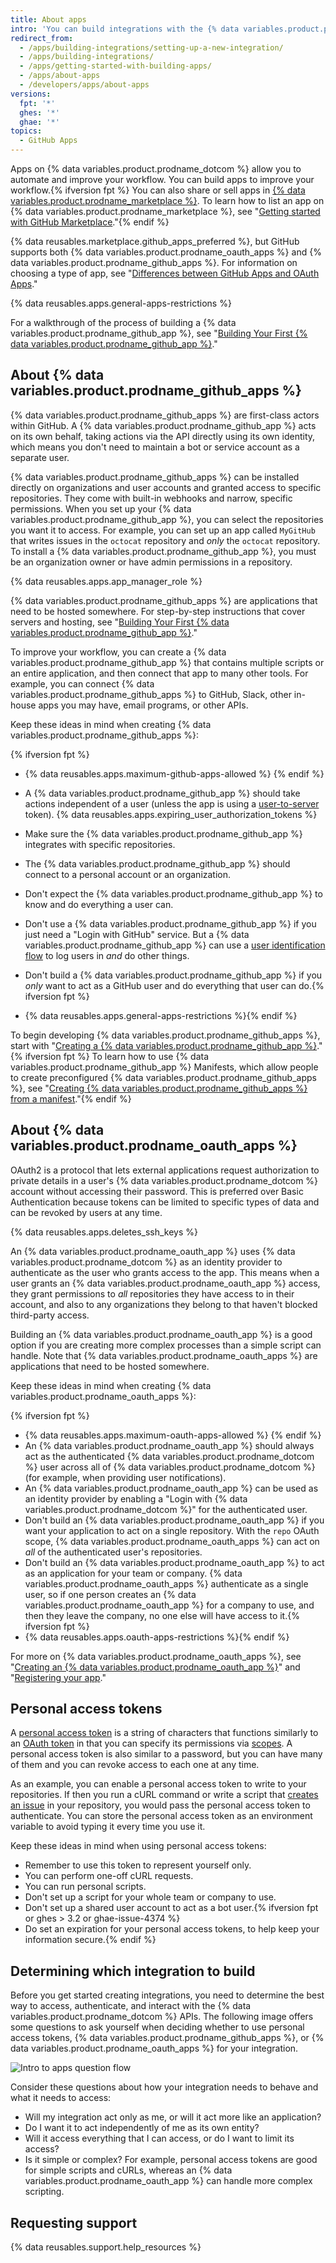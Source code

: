 ```yaml
---   
title: About apps
intro: 'You can build integrations with the {% data variables.product.prodname_dotcom %} APIs to add flexibility and reduce friction in your own workflow.{% ifversion fpt %} You can also share integrations with others on [{% data variables.product.prodname_marketplace %}](https://github.com/marketplace).{% endif %}'
redirect_from:
  - /apps/building-integrations/setting-up-a-new-integration/
  - /apps/building-integrations/
  - /apps/getting-started-with-building-apps/
  - /apps/about-apps
  - /developers/apps/about-apps
versions:
  fpt: '*'
  ghes: '*'
  ghae: '*'
topics:
  - GitHub Apps
---
```

Apps on {% data variables.product.prodname_dotcom %} allow you to automate and improve your workflow. You can build apps to improve your workflow.{% ifversion fpt %} You can also share or sell apps in [{% data variables.product.prodname_marketplace %}](https://github.com/marketplace). To learn how to list an app on {% data variables.product.prodname_marketplace %}, see "[Getting started with GitHub Marketplace](/marketplace/getting-started/)."{% endif %}

{% data reusables.marketplace.github_apps_preferred %}, but GitHub supports both {% data variables.product.prodname_oauth_apps %} and {% data variables.product.prodname_github_apps %}. For information on choosing a type of app, see "[Differences between GitHub Apps and OAuth Apps](/developers/apps/differences-between-github-apps-and-oauth-apps)."

{% data reusables.apps.general-apps-restrictions %}

For a walkthrough of the process of building a {% data variables.product.prodname_github_app %}, see "[Building Your First {% data variables.product.prodname_github_app %}](/apps/building-your-first-github-app)."

## About {% data variables.product.prodname_github_apps %}

{% data variables.product.prodname_github_apps %} are first-class actors within GitHub. A {% data variables.product.prodname_github_app %} acts on its own behalf, taking actions via the API directly using its own identity, which means you don't need to maintain a bot or service account as a separate user.

{% data variables.product.prodname_github_apps %} can be installed directly on organizations and user accounts and granted access to specific repositories. They come with built-in webhooks and narrow, specific permissions. When you set up your {% data variables.product.prodname_github_app %}, you can select the repositories you want it to access. For example, you can set up an app called `MyGitHub` that writes issues in the `octocat` repository and _only_ the `octocat` repository. To install a {% data variables.product.prodname_github_app %}, you must be an organization owner or have admin permissions in a repository.

{% data reusables.apps.app_manager_role %}

{% data variables.product.prodname_github_apps %} are applications that need to be hosted somewhere. For step-by-step instructions that cover servers and hosting, see "[Building Your First {% data variables.product.prodname_github_app %}](/apps/building-your-first-github-app)."

To improve your workflow, you can create a {% data variables.product.prodname_github_app %} that contains multiple scripts or an entire application, and then connect that app to many other tools. For example, you can connect {% data variables.product.prodname_github_apps %} to GitHub, Slack, other in-house apps you may have, email programs, or other APIs.

Keep these ideas in mind when creating {% data variables.product.prodname_github_apps %}:

{% ifversion fpt %}
* {% data reusables.apps.maximum-github-apps-allowed %} {% endif %}
* A {% data variables.product.prodname_github_app %} should take actions independent of a user (unless the app is using a [user-to-server](/apps/building-github-apps/identifying-and-authorizing-users-for-github-apps#user-to-server-requests) token). {% data reusables.apps.expiring_user_authorization_tokens %}

* Make sure the {% data variables.product.prodname_github_app %} integrates with specific repositories.
* The {% data variables.product.prodname_github_app %} should connect to a personal account or an organization.
* Don't expect the {% data variables.product.prodname_github_app %} to know and do everything a user can.
* Don't use a {% data variables.product.prodname_github_app %} if you just need a "Login with GitHub" service. But a {% data variables.product.prodname_github_app %} can use a [user identification flow](/apps/building-github-apps/identifying-and-authorizing-users-for-github-apps/) to log users in _and_ do other things.
* Don't build a {% data variables.product.prodname_github_app %} if you _only_ want to act as a GitHub user and do everything that user can do.{% ifversion fpt %}
* {% data reusables.apps.general-apps-restrictions %}{% endif %}

To begin developing {% data variables.product.prodname_github_apps %}, start with "[Creating a {% data variables.product.prodname_github_app %}](/apps/building-github-apps/creating-a-github-app/)."{% ifversion fpt %} To learn how to use {% data variables.product.prodname_github_app %} Manifests, which allow people to create preconfigured {% data variables.product.prodname_github_apps %}, see "[Creating {% data variables.product.prodname_github_apps %} from a manifest](/apps/building-github-apps/creating-github-apps-from-a-manifest/)."{% endif %}

## About {% data variables.product.prodname_oauth_apps %}

OAuth2 is a protocol that lets external applications request authorization to private details in a user's {% data variables.product.prodname_dotcom %} account without accessing their password. This is preferred over Basic Authentication because tokens can be limited to specific types of data and can be revoked by users at any time.

{% data reusables.apps.deletes_ssh_keys %}

An {% data variables.product.prodname_oauth_app %} uses {% data variables.product.prodname_dotcom %} as an identity provider to authenticate as the user who grants access to the app. This means when a user grants an {% data variables.product.prodname_oauth_app %} access, they grant permissions to _all_ repositories they have access to in their account, and also to any organizations they belong to that haven't blocked third-party access.

Building an {% data variables.product.prodname_oauth_app %} is a good option if you are creating more complex processes than a simple script can handle. Note that {% data variables.product.prodname_oauth_apps %} are applications that need to be hosted somewhere.

Keep these ideas in mind when creating {% data variables.product.prodname_oauth_apps %}:

{% ifversion fpt %}
* {% data reusables.apps.maximum-oauth-apps-allowed %} {% endif %}
* An {% data variables.product.prodname_oauth_app %} should always act as the authenticated {% data variables.product.prodname_dotcom %} user across all of {% data variables.product.prodname_dotcom %} (for example, when providing user notifications).
* An {% data variables.product.prodname_oauth_app %} can be used as an identity provider by enabling a "Login with {% data variables.product.prodname_dotcom %}" for the authenticated user.
* Don't build an {% data variables.product.prodname_oauth_app %} if you want your application to act on a single repository. With the `repo` OAuth scope, {% data variables.product.prodname_oauth_apps %} can act on _all_ of the authenticated user's repositories.
* Don't build an {% data variables.product.prodname_oauth_app %} to act as an application for your team or company. {% data variables.product.prodname_oauth_apps %} authenticate as a single user, so if one person creates an {% data variables.product.prodname_oauth_app %} for a company to use, and then they leave the company, no one else will have access to it.{% ifversion fpt %}
* {% data reusables.apps.oauth-apps-restrictions %}{% endif %}

For more on {% data variables.product.prodname_oauth_apps %}, see "[Creating an {% data variables.product.prodname_oauth_app %}](/apps/building-oauth-apps/creating-an-oauth-app/)" and "[Registering your app](/rest/guides/basics-of-authentication#registering-your-app)."

## Personal access tokens

A [personal access token](/articles/creating-a-personal-access-token-for-the-command-line/) is a string of characters that functions similarly to an [OAuth token](/apps/building-oauth-apps/authorizing-oauth-apps/) in that you can specify its permissions via [scopes](/apps/building-oauth-apps/understanding-scopes-for-oauth-apps/). A personal access token is also similar to a password, but you can have many of them and you can revoke access to each one at any time.

As an example, you can enable a personal access token to write to your repositories. If then you run a cURL command or write a script that [creates an issue](/rest/reference/issues#create-an-issue) in your repository, you would pass the personal access token to authenticate. You can store the personal access token as an environment variable to avoid typing it every time you use it.

Keep these ideas in mind when using personal access tokens:

* Remember to use this token to represent yourself only.
* You can perform one-off cURL requests.
* You can run personal scripts.
* Don't set up a script for your whole team or company to use.
* Don't set up a shared user account to act as a bot user.{% ifversion fpt or ghes > 3.2 or ghae-issue-4374 %}
* Do set an expiration for your personal access tokens, to help keep your information secure.{% endif %}

## Determining which integration to build

Before you get started creating integrations, you need to determine the best way to access, authenticate, and interact with the {% data variables.product.prodname_dotcom %} APIs. The following image offers some questions to ask yourself when deciding whether to use personal access tokens, {% data variables.product.prodname_github_apps %}, or {% data variables.product.prodname_oauth_apps %} for your integration.

![Intro to apps question flow](/assets/images/intro-to-apps-flow.png)

Consider these questions about how your integration needs to behave and what it needs to access:

* Will my integration act only as me, or will it act more like an application?
* Do I want it to act independently of me as its own entity?
* Will it access everything that I can access, or do I want to limit its access?
* Is it simple or complex? For example, personal access tokens are good for simple scripts and cURLs, whereas an {% data variables.product.prodname_oauth_app %} can handle more complex scripting.

## Requesting support

{% data reusables.support.help_resources %}
